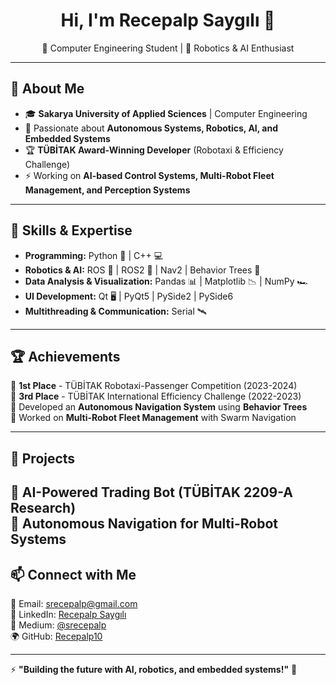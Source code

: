 <h1 align="center">Hi, I'm Recepalp Saygılı 👋</h1>

<p align="center">
🚀 Computer Engineering Student | 🤖 Robotics & AI Enthusiast
</p>

---

## 📌 About Me
- 🎓 **Sakarya University of Applied Sciences** | Computer Engineering
- 🤖 Passionate about **Autonomous Systems, Robotics, AI, and Embedded Systems**
- 🏆 **TÜBİTAK Award-Winning Developer** (Robotaxi & Efficiency Challenge)
- ⚡ Working on **AI-based Control Systems, Multi-Robot Fleet Management, and Perception Systems**

---

## 🚀 Skills & Expertise
- **Programming:** Python 🐍 | C++ 💻
- **Robotics & AI:** ROS 🤖 | ROS2 🚀 | Nav2 | Behavior Trees 🌲
- **Data Analysis & Visualization:** Pandas 📊 | Matplotlib 📉 | NumPy 🏎️
- **UI Development:** Qt 🖥️ | PyQt5 | PySide2 | PySide6
- **Multithreading & Communication:** Serial 🛰️

---

## 🏆 Achievements
🏅 **1st Place** - TÜBİTAK Robotaxi-Passenger Competition (2023-2024)  
🏅 **3rd Place** - TÜBİTAK International Efficiency Challenge (2022-2023)  
🤖 Developed an **Autonomous Navigation System** using **Behavior Trees**  
📡 Worked on **Multi-Robot Fleet Management** with Swarm Navigation  

---

## 📌 Projects
🔹 **AI-Powered Trading Bot** (TÜBİTAK 2209-A Research)  
🔹 **Autonomous Navigation for Multi-Robot Systems**  
---

## 📫 Connect with Me  
📩 Email: [srecepalp@gmail.com](mailto:srecepalp@gmail.com)  
🔗 LinkedIn: [Recepalp Saygılı](https://www.linkedin.com/in/recepalp-saygılı-b2a0a0231/)  
📝 Medium: [@srecepalp](https://medium.com/@srecepalp)  
🌍 GitHub: [Recepalp10](https://github.com/Recepalp10)  

---

⚡ **"Building the future with AI, robotics, and embedded systems!"** 🚀  
